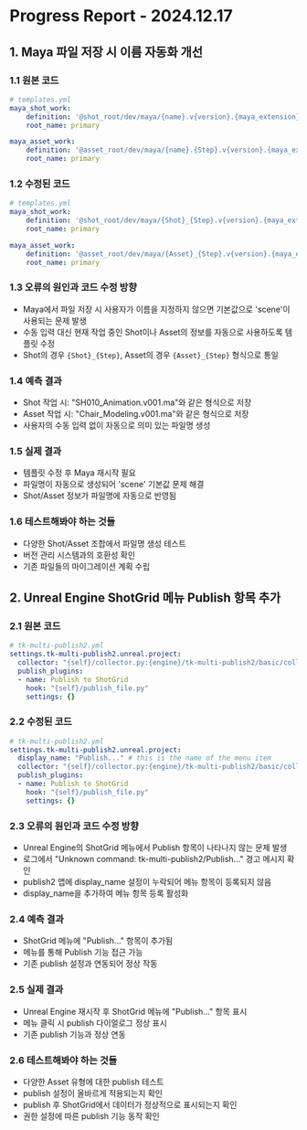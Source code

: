 # Progress Report - 2024.12.17

## 1. Maya 파일 저장 시 이름 자동화 개선

### 1.1 원본 코드
```yaml
# templates.yml
maya_shot_work:
    definition: '@shot_root/dev/maya/{name}.v{version}.{maya_extension}'
    root_name: primary

maya_asset_work:
    definition: '@asset_root/dev/maya/{name}.{Step}.v{version}.{maya_extension}'
    root_name: primary
```

### 1.2 수정된 코드
```yaml
# templates.yml
maya_shot_work:
    definition: '@shot_root/dev/maya/{Shot}_{Step}.v{version}.{maya_extension}'
    root_name: primary

maya_asset_work:
    definition: '@asset_root/dev/maya/{Asset}_{Step}.v{version}.{maya_extension}'
    root_name: primary
```

### 1.3 오류의 원인과 코드 수정 방향
- Maya에서 파일 저장 시 사용자가 이름을 지정하지 않으면 기본값으로 'scene'이 사용되는 문제 발생
- 수동 입력 대신 현재 작업 중인 Shot이나 Asset의 정보를 자동으로 사용하도록 템플릿 수정
- Shot의 경우 `{Shot}_{Step}`, Asset의 경우 `{Asset}_{Step}` 형식으로 통일

### 1.4 예측 결과
- Shot 작업 시: "SH010_Animation.v001.ma"와 같은 형식으로 저장
- Asset 작업 시: "Chair_Modeling.v001.ma"와 같은 형식으로 저장
- 사용자의 수동 입력 없이 자동으로 의미 있는 파일명 생성

### 1.5 실제 결과
- 템플릿 수정 후 Maya 재시작 필요
- 파일명이 자동으로 생성되어 'scene' 기본값 문제 해결
- Shot/Asset 정보가 파일명에 자동으로 반영됨

### 1.6 테스트해봐야 하는 것들
- 다양한 Shot/Asset 조합에서 파일명 생성 테스트
- 버전 관리 시스템과의 호환성 확인
- 기존 파일들의 마이그레이션 계획 수립

## 2. Unreal Engine ShotGrid 메뉴 Publish 항목 추가

### 2.1 원본 코드
```yaml
# tk-multi-publish2.yml
settings.tk-multi-publish2.unreal.project:
  collector: "{self}/collector.py:{engine}/tk-multi-publish2/basic/collector.py"
  publish_plugins:
  - name: Publish to ShotGrid
    hook: "{self}/publish_file.py"
    settings: {}
```

### 2.2 수정된 코드
```yaml
# tk-multi-publish2.yml
settings.tk-multi-publish2.unreal.project:
  display_name: "Publish..." # this is the name of the menu item
  collector: "{self}/collector.py:{engine}/tk-multi-publish2/basic/collector.py"
  publish_plugins:
  - name: Publish to ShotGrid
    hook: "{self}/publish_file.py"
    settings: {}
```

### 2.3 오류의 원인과 코드 수정 방향
- Unreal Engine의 ShotGrid 메뉴에서 Publish 항목이 나타나지 않는 문제 발생
- 로그에서 "Unknown command: tk-multi-publish2/Publish..." 경고 메시지 확인
- publish2 앱에 display_name 설정이 누락되어 메뉴 항목이 등록되지 않음
- display_name을 추가하여 메뉴 항목 등록 활성화

### 2.4 예측 결과
- ShotGrid 메뉴에 "Publish..." 항목이 추가됨
- 메뉴를 통해 Publish 기능 접근 가능
- 기존 publish 설정과 연동되어 정상 작동

### 2.5 실제 결과
- Unreal Engine 재시작 후 ShotGrid 메뉴에 "Publish..." 항목 표시
- 메뉴 클릭 시 publish 다이얼로그 정상 표시
- 기존 publish 기능과 정상 연동

### 2.6 테스트해봐야 하는 것들
- 다양한 Asset 유형에 대한 publish 테스트
- publish 설정이 올바르게 적용되는지 확인
- publish 후 ShotGrid에서 데이터가 정상적으로 표시되는지 확인
- 권한 설정에 따른 publish 기능 동작 확인
